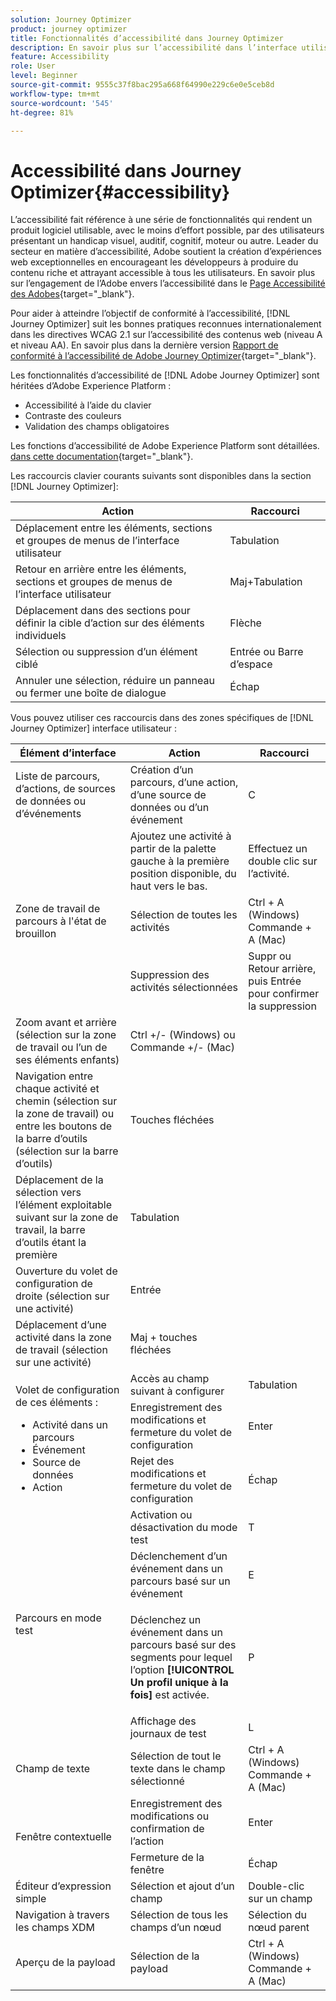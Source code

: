 ```yaml
---
solution: Journey Optimizer
product: journey optimizer
title: Fonctionnalités d’accessibilité dans Journey Optimizer
description: En savoir plus sur l’accessibilité dans l’interface utilisateur de Journey Optimizer
feature: Accessibility
role: User
level: Beginner
source-git-commit: 9555c37f8bac295a668f64990e229c6e0e5ceb8d
workflow-type: tm+mt
source-wordcount: '545'
ht-degree: 81%

---
```


# Accessibilité dans Journey Optimizer{#accessibility}

L’accessibilité fait référence à une série de fonctionnalités qui rendent un produit logiciel utilisable, avec le moins d’effort possible, par des utilisateurs présentant un handicap visuel, auditif, cognitif, moteur ou autre. Leader du secteur en matière d’accessibilité, Adobe soutient la création d’expériences web exceptionnelles en encourageant les développeurs à produire du contenu riche et attrayant accessible à tous les utilisateurs. En savoir plus sur l’engagement de l’Adobe envers l’accessibilité dans le [Page Accessibilité des Adobes](https://www.adobe.com/accessibility.html){target="_blank"}.

Pour aider à atteindre l’objectif de conformité à l’accessibilité, [!DNL Journey Optimizer] suit les bonnes pratiques reconnues internationalement dans les directives WCAG 2.1 sur l’accessibilité des contenus web (niveau A et niveau AA). En savoir plus dans la dernière version [Rapport de conformité à l’accessibilité de Adobe Journey Optimizer](https://www.adobe.com/accessibility/compliance/adobe-journey-optimizer-2022.html){target="_blank"}.


Les fonctionnalités d’accessibilité de [!DNL Adobe Journey Optimizer] sont héritées d’Adobe Experience Platform :

* Accessibilité à l’aide du clavier
* Contraste des couleurs
* Validation des champs obligatoires

Les fonctions d’accessibilité de Adobe Experience Platform sont détaillées. [dans cette documentation](https://experienceleague.adobe.com/docs/experience-platform/accessibility/features.html?lang=fr){target="_blank"}.

Les raccourcis clavier courants suivants sont disponibles dans la section [!DNL Journey Optimizer]:

| Action | Raccourci |
| --- | --- |
| Déplacement entre les éléments, sections et groupes de menus de l’interface utilisateur | Tabulation |
| Retour en arrière entre les éléments, sections et groupes de menus de l’interface utilisateur | Maj+Tabulation |
| Déplacement dans des sections pour définir la cible d’action sur des éléments individuels | Flèche |
| Sélection ou suppression d’un élément ciblé | Entrée ou Barre d’espace |
| Annuler une sélection, réduire un panneau ou fermer une boîte de dialogue | Échap |

Vous pouvez utiliser ces raccourcis dans des zones spécifiques de [!DNL Journey Optimizer] interface utilisateur :

<table>
  <thead>
    <tr>
      <th>Élément d’interface</th>
      <th>Action</th>
      <th>Raccourci</th>
    </tr>
  </thead>
  <tr>
    <td>Liste de parcours, d’actions, de sources de données ou d’événements</td>
    <td>Création d’un parcours, d’une action, d’une source de données ou d’un événement</td>
    <td>C</td>
  </tr>
  <tr>
    <td rowspan="3">Zone de travail de parcours à l'état de brouillon</td>
    <td>Ajoutez une activité à partir de la palette gauche à la première position disponible, du haut vers le bas.</td>
    <td>Effectuez un double clic sur l’activité.</td>
  </tr>
  <tr>
    <td>Sélection de toutes les activités</td>
    <td>Ctrl + A (Windows)<br/>Commande + A (Mac)</td>
  </tr>
  <tr>
    <td>Suppression des activités sélectionnées</td>
    <td>Suppr ou Retour arrière, puis Entrée pour confirmer la suppression</td>
  </tr>
  <tr>
    <td>Zoom avant et arrière (sélection sur la zone de travail ou l’un de ses éléments enfants)</td>
    <td>Ctrl +/- (Windows) ou Commande +/- (Mac)</td>
  </tr>  
  <tr>
    <td>Navigation entre chaque activité et chemin (sélection sur la zone de travail) ou entre les boutons de la barre d’outils (sélection sur la barre d’outils)</td>
    <td>Touches fléchées</td>
  </tr>   
  <tr>
    <td>Déplacement de la sélection vers l’élément exploitable suivant sur la zone de travail, la barre d’outils étant la première</td>
    <td>Tabulation</td>
  </tr>  
  <tr>
    <td>Ouverture du volet de configuration de droite (sélection sur une activité)</td>
    <td>Entrée</td>
  </tr>   
  <tr>
    <td>Déplacement d’une activité dans la zone de travail (sélection sur une activité)</td>
    <td>Maj + touches fléchées</td>
  </tr>  
  <tr>
  <td rowspan="3">

Volet de configuration de ces éléments :

<ul>
  <li>Activité dans un parcours</li>
  <li>Événement</li>
  <li>Source de données</li>
  <li>Action</li>
</ul>

</td>
    <td>Accès au champ suivant à configurer</td>
    <td>Tabulation</td>
  </tr>
  <tr>
    <td>Enregistrement des modifications et fermeture du volet de configuration</td>
    <td>Enter</td>
  </tr>
  <tr>
    <td>Rejet des modifications et fermeture du volet de configuration</td>
    <td>Échap</td>
  </tr>
  <tr>
    <td rowspan="4">Parcours en mode test</td>
    <td>Activation ou désactivation du mode test</td>
    <td>T</td>
  </tr>
  <tr>
    <td>Déclenchement d’un événement dans un parcours basé sur un événement</td>
    <td>E</td>
  </tr>
  <tr>
    <td>

Déclenchez un événement dans un parcours basé sur des segments pour lequel l’option **[!UICONTROL Un profil unique à la fois]** est activée.

</td>
    <td>P</td>
  </tr>
  <tr>
    <td>Affichage des journaux de test</td>
    <td>L</td>
  </tr>
<!-- //Ajouter ce raccourci quand il marchera (actuellement, le raccourci Ctrl/Cmd+F du navigateur a priorité sur celui de AJO).//
  <tr>
    <td>Page with a search bar</td>
    <td>Select the search bar</td>
    <td>Ctrl/Command + F</td>
  </tr>
-->
  <tr>
    <td>Champ de texte</td>
    <td>Sélection de tout le texte dans le champ sélectionné</td>
    <td>Ctrl + A (Windows)<br/>Commande + A (Mac)</td>
  </tr>
  <tr>
    <td rowspan="2">Fenêtre contextuelle</td>
    <td>Enregistrement des modifications ou confirmation de l’action</td>
    <td>Enter</td>
  </tr>
  <tr>
    <td>Fermeture de la fenêtre</td>
    <td>Échap</td>
  </tr>
  <tr>
    <td>Éditeur d’expression simple</td>
    <td>Sélection et ajout d’un champ</td>
    <td>Double-clic sur un champ</td>
  </tr>
  <tr>
    <td>Navigation à travers les champs XDM</td>
    <td>Sélection de tous les champs d’un nœud</td>
    <td>Sélection du nœud parent</td>
  </tr>
  <tr>
    <td>Aperçu de la payload</td>
    <td>Sélection de la payload</td>
    <td>Ctrl + A (Windows)<br/>Commande + A (Mac)</td>
  </tr>
</table>
